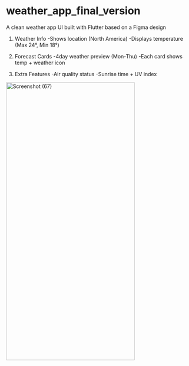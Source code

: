 # weather_app_final_version
 
A clean weather app UI built with Flutter based on a Figma design
1. Weather Info
-Shows location (North America)
-Displays temperature (Max 24°, Min 18°)

2. Forecast Cards
-4day weather preview (Mon-Thu)
-Each card shows temp + weather icon

3. Extra Features
-Air quality status
-Sunrise time + UV index

<img width="349" height="753" alt="Screenshot (67)" src="https://github.com/user-attachments/assets/d09431cf-842d-4765-904d-9a17a760552e" />

